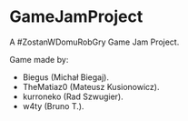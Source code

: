 # GameJamProject
A #ZostanWDomuRobGry Game Jam Project.

Game made by:
- Biegus (Michał Biegaj).
- TheMatiaz0 (Mateusz Kusionowicz).
- kurroneko (Rad Szwugier).
- w4ty (Bruno T.).
